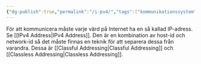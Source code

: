 ```yaml
---
{"dg-publish":true,"permalink":"/i-pv4/","tags":["kommunikationssystem"]}
---
```


För att kommunicera måste varje värd på Internet ha en så kallad IP-adress. Se [[IPv4 Address\|IPv4 Address]]. Den är en kombination av host-id och network-id så det måste finnas en teknik för att separera dessa från varandra. Dessa är [[Classful Addressing\|Classful Addressing]] och [[Classless Addressing\|Classless Addressing]].
